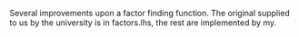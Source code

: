Several improvements upon a factor finding function. The original supplied to us by the university is in factors.lhs, the rest are implemented by my.